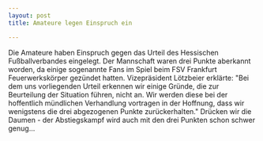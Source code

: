 ```yaml
---
layout: post
title: Amateure legen Einspruch ein

---
```


Die Amateure haben Einspruch gegen das Urteil des Hessischen Fußballverbandes eingelegt. Der Mannschaft waren drei Punkte aberkannt worden, da einige sogenannte Fans im Spiel beim FSV Frankfurt Feuerwerkskörper gezündet hatten. Vizepräsident Lötzbeier erklärte: "Bei dem uns vorliegenden Urteil erkennen wir einige Gründe, die zur Beurteilung der Situation führen, nicht an. Wir werden diese bei der hoffentlich mündlichen Verhandlung vortragen in der Hoffnung, dass wir wenigstens die drei abgezogenen Punkte zurückerhalten." Drücken wir die Daumen - der Abstiegskampf wird auch mit den drei Punkten schon schwer genug...


